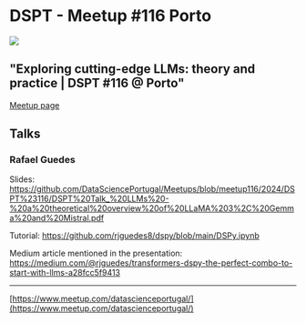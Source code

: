 # DSPT - Meetup #116 Porto

![](https://secure.meetupstatic.com/photos/event/c/e/3/b/highres_521812795.webp)

## "Exploring cutting-edge LLMs: theory and practice | DSPT #116 @ Porto"

[Meetup page](https://www.meetup.com/datascienceportugal/events/301672440/)

## Talks

###  Rafael Guedes

Slides: https://github.com/DataSciencePortugal/Meetups/blob/meetup116/2024/DSPT%23116/DSPT%20Talk_%20LLMs%20-%20a%20theoretical%20overview%20of%20LLaMA%203%2C%20Gemma%20and%20Mistral.pdf

Tutorial: https://github.com/rjguedes8/dspy/blob/main/DSPy.ipynb

Medium article mentioned in the presentation: https://medium.com/@rjguedes/transformers-dspy-the-perfect-combo-to-start-with-llms-a28fcc5f9413

---
[https://www.meetup.com/datascienceportugal/](https://www.meetup.com/datascienceportugal/)